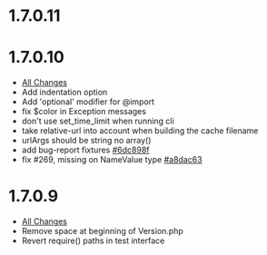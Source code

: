 

# 1.7.0.11

# 1.7.0.10

 - [All Changes](https://github.com/oyejorge/less.php/compare/v1.7.0.9...v1.7.10)
 - Add indentation option
 - Add 'optional' modifier for @import
 - fix $color in Exception messages
 - don't use set_time_limit when running cli
 - take relative-url into account when building the cache filename
 - urlArgs should be string no array()
 - add bug-report fixtures [#6dc898f](https://github.com/oyejorge/less.php/commit/6dc898f5d75b447464906bdf19d79c2e19d95e33)
 - fix #269, missing on NameValue type [#a8dac63](https://github.com/oyejorge/less.php/commit/a8dac63d93fb941c54fb78b12588abf635747c1b)

# 1.7.0.9

 - [All Changes](https://github.com/oyejorge/less.php/compare/v1.7.0.8...v1.7.0.9)
 - Remove space at beginning of Version.php
 - Revert require() paths in test interface
